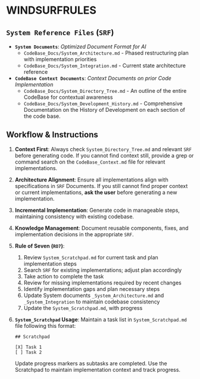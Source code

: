 # WINDSURFRULES

## `System Reference Files` (`SRF`)
- **`System Documents`**: *Optimized Document Format for AI*
  - `CodeBase_Docs/System_Architecture.md` - Phased restructuring plan with implementation priorities
  - `CodeBase_Docs/System_Integration.md` - Current state architecture reference
- **`CodeBase Context Documents`**: *Context Documents on prior Code Implementation*
  - `CodeBase_Docs/System_Directory_Tree.md` - An outline of the entire CodeBase for contextual awareness
  - `CodeBase_Docs/System_Development_History.md` - Comprehensive Documentation on the History of Development on each section of the code base.

## Workflow & Instructions
1. **Context First**: Always check `System_Directory_Tree.md` and relevant `SRF` before generating code. If you cannot find context still, provide a grep or command search on the `CodeBase_Context.md` file for relevant implementations.
2. **Architecture Alignment**: Ensure all implementations align with specifications in `SRF` Documents. If you still cannot find proper context or current implementations, **ask the user** before generating a new implementation.
3. **Incremental Implementation**: Generate code in manageable steps, maintaining consistency with existing codebase.
4. **Knowledge Management**: Document reusable components, fixes, and implementation decisions in the appropriate `SRF`.

5. **Rule of Seven (`RO7`)**:
   1. Review `System_Scratchpad.md` for current task and plan implementation steps
   2. Search `SRF` for existing implementations; adjust plan accordingly
   3. Take action to complete the task
   4. Review for missing implementations required by recent changes
   5. Identify implementation gaps and plan necessary steps
   6. Update  System documents `_System_Architecture.md` and `_System_Integration` to maintain codebase consistency
   7. Update the `System_Scratchpad.md`, with progress


6. **`System_Scratchpad` Usage**: Maintain a task list in `System_Scratchpad.md` file following this format:
   ```
   ## Scratchpad
   
   [X] Task 1
   [ ] Task 2
   ```
   
   Update progress markers as subtasks are completed. Use the Scratchpad to maintain implementation context and track progress.